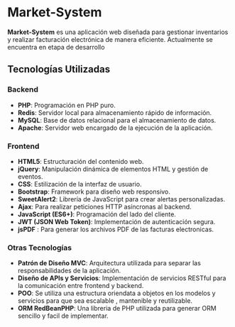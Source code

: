 # Market-System

**Market-System** es una aplicación web diseñada para gestionar inventarios y realizar facturación electrónica de manera eficiente. Actualmente se encuentra en etapa de desarrollo

## Tecnologías Utilizadas

### Backend
- **PHP**: Programación en PHP puro.
- **Redis**: Servidor local para almacenamiento rápido de información.
- **MySQL**: Base de datos relacional para el almacenamiento de datos.
- **Apache**: Servidor web encargado de la ejecución de la aplicación.

### Frontend
- **HTML5**: Estructuración del contenido web.
- **jQuery**: Manipulación dinámica de elementos HTML y gestión de eventos.
- **CSS**: Estilización de la interfaz de usuario.
- **Bootstrap**: Framework para diseño web responsivo.
- **SweetAlert2**: Librería de JavaScript para crear alertas personalizadas.
- **Ajax**: Para realizar peticiones HTTP asíncronas al backend.
- **JavaScript (ES6+)**: Programación del lado del cliente.
- **JWT (JSON Web Token)**: Implementación de autenticación segura.
- **jsPDF** : Para generar los archivos PDF de las facturas electronicas.

### Otras Tecnologías
- **Patrón de Diseño MVC**: Arquitectura utilizada para separar las responsabilidades de la aplicación.
- **Diseño de APIs y Servicios**: Implementación de servicios RESTful para la comunicación entre frontend y backend.
- **POO**: Se utiliza una estructura oriendata a objetos en los modelos y servicios para que sea escalable , mantenible y reutilizable.
- **ORM RedBeanPHP**: Una libreria de PHP utilizada para generar ORM sencillo y facil de implementar.  
